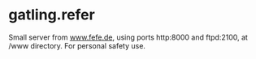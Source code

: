 # gatling.refer

Small server from www.fefe.de, using ports http:8000 and ftpd:2100, at /www directory.
For personal safety use.


